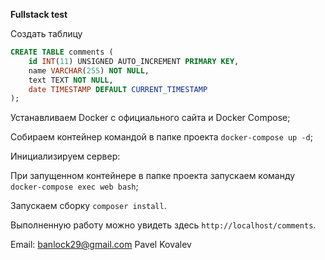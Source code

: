 **Fullstack test**


Создать таблицу
```SQL
CREATE TABLE comments (
    id INT(11) UNSIGNED AUTO_INCREMENT PRIMARY KEY,
    name VARCHAR(255) NOT NULL,
    text TEXT NOT NULL,
    date TIMESTAMP DEFAULT CURRENT_TIMESTAMP
);
```
Устанавливаем Docker c официального сайта и Docker Compose;

Собираем контейнер командой в папке проекта ```docker-compose up -d```;

Инициализируем сервер:

При запущенном контейнере в папке проекта запускаем команду ```docker-compose exec web bash```;

Запускаем сборку ```composer install```.

Выполненную работу можно увидеть здесь ```http://localhost/comments```.



Email: banlock29@gmail.com
Pavel Kovalev
